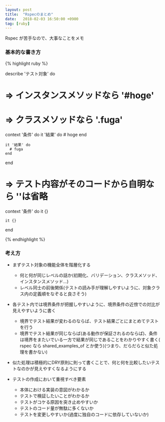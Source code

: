 ```yaml
---
layout: post
title:  "Rspecのまとめ"
date:   2018-02-03 16:50:00 +0900
tag: [ruby]
---
```


Rspec が苦手なので、大事なことをメモ

### 基本的な書き方

{% highlight ruby %}

describe 'テスト対象' do
# => インスタンスメソッドなら '#hoge'
# => クラスメソッドなら '.fuga'

  context '条件' do
    it '結果' do
      # hoge
    end

    it '結果' do
      # fuga
    end
  end

# => テスト内容がそのコードから自明なら ''は省略
  context '条件' do
    it {}

    it {}
  end

{% endhighlight %}

### 考え方

- まずテスト対象の機能全体を階層化する
  - 何と何が同じレベルの話か(初期化、バリデーション、クラスメソッド、インスタンスメソッド...)
  - レベル同士の前後関係(テストの読み手が理解しやすいように、対象クラス内の定義順をなぞると良さそう)

- 各テスト内では境界条件が把握しやすいように、境界条件の近傍での対比が見えやすいように書く
  - 境界でテスト結果が変わるのならば、テスト結果ごとにまとめてテストを行う
  - 境界でテスト結果が同じならば(ある動作が保証されるのならば)、条件は境界をまたいでいる一方で結果が同じであることをわかりやすく書く( rspec なら shared_examples_of とか使う)(つまり、だらだらと似た処理を書かない)

- 似た処理は積極的にDRY原則に則って書くことで、何と何を比較したいテストなのかが見えやすくなるようにする

- テストの作成において重視すべき要素
  - 本体における実装の意図がわかるか
  - テストで検証したいことがわかるか
  - テストがコケる原因を突き止めやすいか
  - テストのコード量が無駄に多くないか
  - テストを変更しやすいか(過度に独自のコードに依存していないか)
